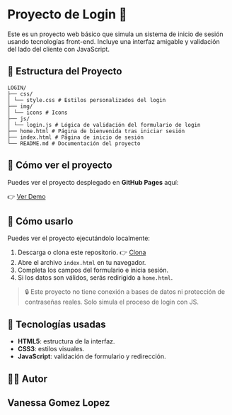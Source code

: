 # Proyecto de Login 🔐

Este es un proyecto web básico que simula un sistema de inicio de sesión usando tecnologías front-end. Incluye una interfaz amigable y validación del lado del cliente con JavaScript.

## 📁 Estructura del Proyecto

```
LOGIN/
├── css/
│ └── style.css # Estilos personalizados del login
├── img/
│ └── icons # Icons
├── js/
│ └── login.js # Lógica de validación del formulario de login
├── home.html # Página de bienvenida tras iniciar sesión
├── index.html # Página de inicio de sesión
└── README.md # Documentación del proyecto
```

## 🚀 Cómo ver el proyecto

Puedes ver el proyecto desplegado en **GitHub Pages** aquí:

👉 [Ver Demo]( https://vanessa55-rgb.github.io/Login/)

## 🚀 Cómo usarlo

Puedes ver el proyecto ejecutándolo localmente:

1. Descarga o clona este repositorio.
👉 [Clona](https://github.com/Vanessa55-rgb/Login.git)
2. Abre el archivo `index.html` en tu navegador.
3. Completa los campos del formulario e inicia sesión.
4. Si los datos son válidos, serás redirigido a `home.html`.

> 🔒 Este proyecto no tiene conexión a bases de datos ni protección de contraseñas reales. Solo simula el proceso de login con JS.

## 🧰 Tecnologías usadas

- **HTML5**: estructura de la interfaz.
- **CSS3**: estilos visuales.
- **JavaScript**: validación de formulario y redirección.

## 👨‍💻 Autor

**Vanessa Gomez Lopez**
---
